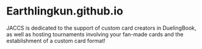 # Earthlingkun.github.io
JACCS is dedicated to the support of custom card creators in DuelingBook, as well as hosting tournaments involving your fan-made cards and the establishment of a custom card format!
